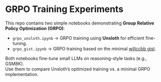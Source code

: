 # GRPO Training Experiments

This repo contains two simple notebooks demonstrating **Group Relative Policy Optimization (GRPO)**:

- `grpo_unsloth.ipynb` → GRPO training using **Unsloth** for efficient fine-tuning.  
- `grpo_gist.ipynb` → GRPO training based on the minimal [willccbb gist](https://gist.github.com/willccbb/4676755236bb08cab5f4e54a0475d6fb).

Both notebooks fine-tune small LLMs on reasoning-style tasks (e.g., GSM8K).  
Use them to compare Unsloth’s optimized training vs. a minimal GRPO implementation.
